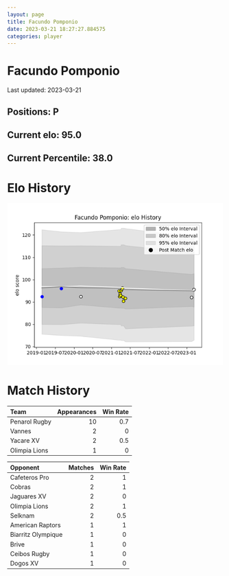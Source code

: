 ```yaml
---  
layout: page  
title: Facundo Pomponio  
date: 2023-03-21 18:27:27.884575  
categories: player  
---
```

# Facundo Pomponio


Last updated: 2023-03-21
## Positions: P

## Current elo: 95.0

## Current Percentile: 38.0

# Elo History


![elo history](history_FacundoPomponio.png)
# Match History


| Team          |   Appearances |   Win Rate |
|:--------------|--------------:|-----------:|
| Penarol Rugby |            10 |        0.7 |
| Vannes        |             2 |        0   |
| Yacare XV     |             2 |        0.5 |
| Olimpia Lions |             1 |        0   |

| Opponent           |   Matches |   Win Rate |
|:-------------------|----------:|-----------:|
| Cafeteros Pro      |         2 |        1   |
| Cobras             |         2 |        1   |
| Jaguares XV        |         2 |        0   |
| Olimpia Lions      |         2 |        1   |
| Selknam            |         2 |        0.5 |
| American Raptors   |         1 |        1   |
| Biarritz Olympique |         1 |        0   |
| Brive              |         1 |        0   |
| Ceibos Rugby       |         1 |        0   |
| Dogos XV           |         1 |        0   |